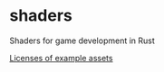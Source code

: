 # shaders
Shaders for game development in Rust

[Licenses of example assets](https://github.com/PistonDevelopers/shaders/issues/11)

